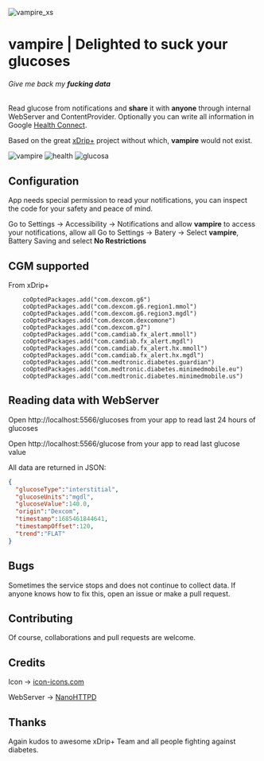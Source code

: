 ![vampire_xs](https://github.com/vicktor/vampire/assets/382114/29897482-3b7f-4144-a540-c460e2b3d794)
# vampire | Delighted to suck your glucoses
###### _Give me back my **fucking data**_

Read glucose from notifications and **share** it with **anyone** through internal WebServer and ContentProvider.
Optionally you can write all information in Google [Health Connect](https://developer.android.com/guide/health-and-fitness/health-connect).

Based on the great [xDrip+](https://github.com/NightscoutFoundation/xDrip) project without which, **vampire** would not exist.

![vampire](https://github.com/vicktor/vampire/assets/382114/62048346-2e58-4d82-bf9f-1365a646d314)
![health](https://github.com/vicktor/vampire/assets/382114/1d60fde0-abae-41a5-ac75-86bc41354d2c)
![glucosa](https://github.com/vicktor/vampire/assets/382114/fbd1f990-2c8b-4ce4-b09f-317394f8b552)
 

## Configuration

App needs special permission to read your notifications, you can inspect the code for your safety and peace of mind.

Go to Settings -> Accessibility -> Notifications and allow **vampire** to access your notifications, allow all
Go to Settings -> Batery ->  Select **vampire**, Battery Saving and select **No Restrictions**


## CGM supported

From xDrip+
```
    coOptedPackages.add("com.dexcom.g6")
    coOptedPackages.add("com.dexcom.g6.region1.mmol")
    coOptedPackages.add("com.dexcom.g6.region3.mgdl")
    coOptedPackages.add("com.dexcom.dexcomone")
    coOptedPackages.add("com.dexcom.g7")
    coOptedPackages.add("com.camdiab.fx_alert.mmoll")
    coOptedPackages.add("com.camdiab.fx_alert.mgdl")
    coOptedPackages.add("com.camdiab.fx_alert.hx.mmoll")
    coOptedPackages.add("com.camdiab.fx_alert.hx.mgdl")
    coOptedPackages.add("com.medtronic.diabetes.guardian")
    coOptedPackages.add("com.medtronic.diabetes.minimedmobile.eu")
    coOptedPackages.add("com.medtronic.diabetes.minimedmobile.us")
```

## Reading data with WebServer

Open http://localhost:5566/glucoses from your app to read last 24 hours of glucoses

Open http://localhost:5566/glucose from your app to read last glucose value

All data are returned in JSON:

```json
{ 
  "glucoseType":"interstitial",
  "glucoseUnits":"mgdl",
  "glucoseValue":140.0,
  "origin":"Dexcom",
  "timestamp":1685461844641,
  "timestampOffset":120,
  "trend":"FLAT"
}
```
## Bugs
Sometimes the service stops and does not continue to collect data. 
If anyone knows how to fix this, open an issue or make a pull request.

## Contributing
Of course, collaborations and pull requests are welcome. 

## Credits
Icon -> [icon-icons.com](https://icon-icons.com/icon/vampire/2710)

WebServer -> [NanoHTTPD](https://github.com/NanoHttpd/nanohttpd)

## Thanks
Again kudos to awesome xDrip+ Team and all people fighting against diabetes. 
